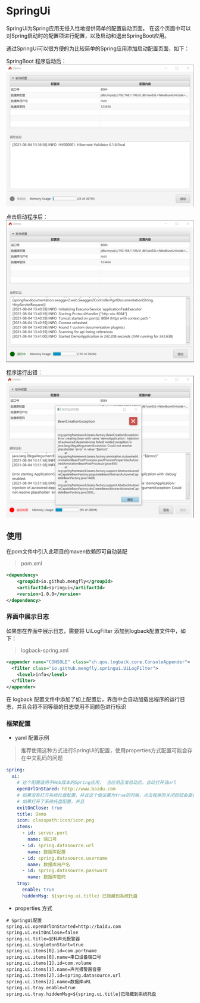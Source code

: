 # SpringUi
SpringUi为Spring应用无侵入性地提供简单的配置启动页面。
在这个页面中可以对Spring启动时的配置项进行配置，以及启动和退出SpringBoot应用。

通过SpringUi可以很方便的为比较简单的Spring应用添加启动配置页面，如下：

SpringBoot 程序启动后：
![SpringUi界面-未启动](img/spring-ui-stated.png)

点击启动程序后：
![SpringUi界面-正常运行](img/spring-ui-running.png)

程序运行出错：
![SpringUi界面-运行失败](img/spring-ui-fail.png)

## 使用
在pom文件中引入此项目的maven依赖即可自动装配
> pom.xml
```xml
<dependency>
    <groupId>io.github.mengfly</groupId>
    <artifactId>springui</artifactId>
    <version>1.0.0</version>
</dependency>
```

### 界面中展示日志
如果想在界面中展示日志，需要将 UiLogFilter 添加到logback配置文件中，如下：
> logback-spring.xml
```xml
<appender name="CONSOLE" class="ch.qos.logback.core.ConsoleAppender">
  <filter class="io.github.mengfly.springui.UiLogFilter">
    <level>info</level>
  </filter>
</appender>
```
在 logback 配置文件中添加了如上配置后，界面中会自动加载出程序的运行日志，并且会将不同等级的日志使用不同颜色进行标识

### 框架配置
+ yaml 配置示例
> 推荐使用这种方式进行SpringUi的配置，使用properties方式配置可能会存在中文乱码的问题

```yaml
spring:
  ui:
    # 这个配置适用于Web版本的Spring应用， 当应用正常启动后，自动打开该url
    openUrlOnStared: http://www.baidu.com
    # 如果没有打开系统托盘配置，并且这个值设置为true的时候，点击程序的关闭按钮会直接退出程序
    # 如果打开了系统托盘配置，并且
    exitOnClose: true
    title: Demo
    icon: classpath:icon/icon.png
    items:
      - id: server.port
        name: 端口号
      - id: spring.datasource.url
        name: 数据库配置
      - id: spring.datasource.username
        name: 数据库用户名
      - id: spring.datasource.password
        name: 数据库密码
    tray:
      enable: true
      hiddenMsg: ${spring.ui.title} 已隐藏到系统托盘
```

+ properties 方式
```properties
# SpringUi配置
spring.ui.openUrlOnStarted=http://baidu.com
spring.ui.exitOnClose=false
spring.ui.title=安科声光报警器
spring.ui.singletonStart=true
spring.ui.items[0].id=com.portname
spring.ui.items[0].name=串口设备端口号
spring.ui.items[1].id=com.volume
spring.ui.items[1].name=声光报警器音量
spring.ui.items[2].id=spring.datasource.url
spring.ui.items[2].name=数据库uRL
spring.ui.tray.enable=true
spring.ui.tray.hiddenMsg=${spring.ui.title}已隐藏到系统托盘
```
